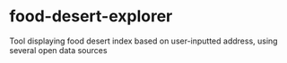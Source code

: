 # food-desert-explorer
Tool displaying food desert index based on user-inputted address, using several open data sources
